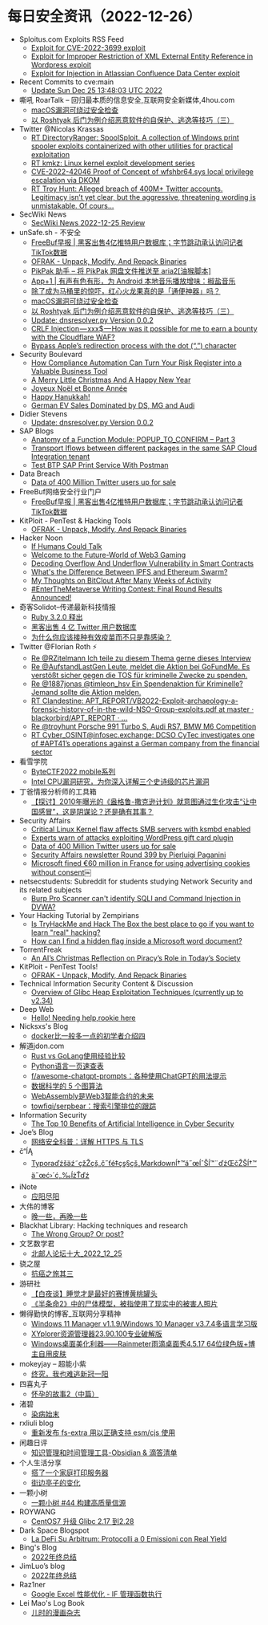 # 每日安全资讯（2022-12-26）

- Sploitus.com Exploits RSS Feed
  - [Exploit for CVE-2022-3699 exploit](https://sploitus.com/exploit?id=7A57B22A-95E8-5DFC-87F0-D1E4222EB8C1&utm_source=rss&utm_medium=rss)
  - [Exploit for Improper Restriction of XML External Entity Reference in Wordpress exploit](https://sploitus.com/exploit?id=6AA91D2F-E507-52DE-8E70-829CB03AC0FE&utm_source=rss&utm_medium=rss)
  - [Exploit for Injection in Atlassian Confluence Data Center exploit](https://sploitus.com/exploit?id=7C531491-7EB6-51AA-9072-F345BDB61AFD&utm_source=rss&utm_medium=rss)
- Recent Commits to cve:main
  - [Update Sun Dec 25 13:48:03 UTC 2022](https://github.com/trickest/cve/commit/718414aae820b38c86577227f27f1b1b29acbee1)
- 嘶吼 RoarTalk – 回归最本质的信息安全,互联网安全新媒体,4hou.com
  - [macOS漏洞可绕过安全检查](https://www.4hou.com/posts/JXoK)
  - [以 Roshtyak 后门为例介绍恶意软件的自保护、逃逸等技巧（三）](https://www.4hou.com/posts/nJ9Y)
- Twitter @Nicolas Krassas
  - [RT DirectoryRanger: SpoolSploit. A collection of Windows print spooler exploits containerized with other utilities for practical exploitation](https://twitter.com/DirectoryRanger/status/1606945440930357252)
  - [RT kmkz: Linux kernel exploit development series](https://twitter.com/kmkz_security/status/1606921913816809472)
  - [CVE-2022-42046 Proof of Concept of wfshbr64.sys local privilege escalation via DKOM](https://twitter.com/Dinosn/status/1606883825287585792)
  - [RT Troy Hunt: Alleged breach of 400M+ Twitter accounts. Legitimacy isn’t yet clear, but the aggressive, threatening wording is unmistakable. Of cours...](https://twitter.com/troyhunt/status/1606854351078973442)
- SecWiki News
  - [SecWiki News 2022-12-25 Review](http://www.sec-wiki.com/?2022-12-25)
- unSafe.sh - 不安全
  - [FreeBuf早报 | 黑客出售4亿推特用户数据库；字节跳动承认访问记者TikTok数据](https://buaq.net/go-141385.html)
  - [OFRAK - Unpack, Modify, And Repack Binaries](https://buaq.net/go-141346.html)
  - [PikPak 助手 – 将 PikPak 网盘文件推送至 aria2[油猴脚本]](https://buaq.net/go-141343.html)
  - [App+1 | 有声有色有形，为 Android 本地音乐播放增味：椒盐音乐](https://buaq.net/go-141342.html)
  - [除了成为马桶里的惊吓，红心火龙果真的是「通便神器」吗？](https://buaq.net/go-141334.html)
  - [macOS漏洞可绕过安全检查](https://buaq.net/go-141328.html)
  - [以 Roshtyak 后门为例介绍恶意软件的自保护、逃逸等技巧（三）](https://buaq.net/go-141329.html)
  - [Update: dnsresolver.py Version 0.0.2](https://buaq.net/go-141304.html)
  - [CRLF Injection — xxx$ — How was it possible for me to earn a bounty with the Cloudflare WAF?](https://buaq.net/go-141294.html)
  - [Bypass Apple’s redirection process with the dot (“.”) character](https://buaq.net/go-141295.html)
- Security Boulevard
  - [How Compliance Automation Can Turn Your Risk Register into a Valuable Business Tool](https://securityboulevard.com/2022/12/how-compliance-automation-can-turn-your-risk-register-into-a-valuable-business-tool/)
  - [A Merry Little Christmas And A Happy New Year](https://securityboulevard.com/2022/12/a-merry-little-christmas-and-a-happy-new-year/)
  - [Joyeux Noël et Bonne Année](https://securityboulevard.com/2022/12/joyeux-noel-et-bonne-annee-2/)
  - [Happy Hanukkah!](https://securityboulevard.com/2022/12/happy-hanukkah-2/)
  - [German EV Sales Dominated by DS, MG and Audi](https://securityboulevard.com/2022/12/german-ev-sales-dominated-by-ds-mg-and-audi/)
- Didier Stevens
  - [Update: dnsresolver.py Version 0.0.2](https://blog.didierstevens.com/2022/12/25/update-dnsresolver-py-version-0-0-2/)
- SAP Blogs
  - [Anatomy of a Function Module: POPUP_TO_CONFIRM – Part 3](https://blogs.sap.com/2022/12/25/anatomy-of-a-function-module-popup_to_confirm-part-3/)
  - [Transport Iflows between different packages in the same SAP Cloud Integration tenant](https://blogs.sap.com/2022/12/25/transport-iflows-between-different-packages-in-the-same-sap-cloud-integration-tenant/)
  - [Test BTP SAP Print Service With Postman](https://blogs.sap.com/2022/12/25/test-btp-sap-print-service-with-postman/)
- Data Breach
  - [Data of 400 Million Twitter users up for sale](https://securityaffairs.co/wordpress/139993/data-breach/twitter-400-million-users-leak.html)
- FreeBuf网络安全行业门户
  - [FreeBuf早报 | 黑客出售4亿推特用户数据库；字节跳动承认访问记者TikTok数据](https://www.freebuf.com/articles/353500.html)
- KitPloit - PenTest & Hacking Tools
  - [OFRAK - Unpack, Modify, And Repack Binaries](http://www.kitploit.com/2022/12/ofrak-unpack-modify-and-repack-binaries.html)
- Hacker Noon
  - [If Humans Could Talk](https://hackernoon.com/if-humans-could-talk?source=rss)
  - [Welcome to the Future-World of Web3 Gaming](https://hackernoon.com/welcome-to-the-future-world-of-web3-gaming?source=rss)
  - [Decoding Overflow And Underflow Vulnerability in Smart Contracts](https://hackernoon.com/decoding-overflow-and-underflow-vulnerability-in-smart-contracts?source=rss)
  - [What's the Difference Between IPFS and Ethereum Swarm?](https://hackernoon.com/whats-the-difference-between-ipfs-and-ethereum-swarm?source=rss)
  - [My Thoughts on BitClout After Many Weeks of Activity](https://hackernoon.com/my-thoughts-on-bitclout-after-many-weeks-of-activity?source=rss)
  - [#EnterTheMetaverse Writing Contest: Final Round Results Announced!](https://hackernoon.com/enterthemetaverse-writing-contest-final-round-results-announced?source=rss)
- 奇客Solidot–传递最新科技情报
  - [Ruby 3.2.0 释出](https://www.solidot.org/story?sid=73754)
  - [黑客出售 4 亿 Twitter 用户数据库](https://www.solidot.org/story?sid=73753)
  - [为什么你应该接种有效疫苗而不只是靠感染？](https://www.solidot.org/story?sid=73752)
- Twitter @Florian Roth ⚡
  - [Re @RZitelmann Ich teile zu diesem Thema gerne dieses Interview](https://twitter.com/cyb3rops/status/1607084263773724674)
  - [Re @AufstandLastGen Leute, meldet die Aktion bei GoFundMe. Es verstößt sicher gegen die TOS für kriminelle Zwecke zu spenden.](https://twitter.com/cyb3rops/status/1607080433984098304)
  - [Re @1887jonas @timleon_hsv Ein Spendenaktion für Kriminelle? Jemand sollte die Aktion melden.](https://twitter.com/cyb3rops/status/1607080230937858049)
  - [RT Clandestine: APT_REPORT/VB2022-Exploit-archaeology-a-forensic-history-of-in-the-wild-NSO-Group-exploits.pdf at master · blackorbird/APT_REPORT · ...](https://twitter.com/akaclandestine/status/1606976251037630464)
  - [Re @troyhunt Porsche 991 Turbo S, Audi RS7, BMW M6 Competition](https://twitter.com/cyb3rops/status/1606920633220485120)
  - [RT Cyber_OSINT@infosec.exchange: DCSO CyTec investigates one of #APT41’s operations against a German company from the financial sector](https://twitter.com/Cyber_O51NT/status/1606833897287069697)
- 看雪学院
  - [ByteCTF2022 mobile系列](https://mp.weixin.qq.com/s?__biz=MjM5NTc2MDYxMw==&mid=2458489310&idx=1&sn=8d6987a202a5ea5f5f78961121bcfdde&chksm=b18ea15486f9284246383d0ab5a56f3ad8a845f04cc56656c1a069fb99eef1f00732a04c025f&scene=58&subscene=0#rd)
  - [Intel CPU漏洞研究，为你深入详解三个史诗级的芯片漏洞](https://mp.weixin.qq.com/s?__biz=MjM5NTc2MDYxMw==&mid=2458489310&idx=2&sn=65be16f07e07cab5d29111dbd406d3ec&chksm=b18ea15486f928428114713f06dc4016836f052e13c456507ecca59f74de756e19f7aa224f80&scene=58&subscene=0#rd)
- 丁爸情报分析师的工具箱
  - [【探讨】2010年曝光的《盎格鲁-撒克逊计划》就意图通过生化攻击“让中国感冒”，这是阴谋论？还是确有其事？](https://mp.weixin.qq.com/s?__biz=MzI2MTE0NTE3Mw==&mid=2651134092&idx=1&sn=90416f289f7d3e8d7b1971da99a59220&chksm=f1af6fb6c6d8e6a08baa1aa8d94c433a581c1974353a630e652126c3ba77a2d394ce9a134f23&scene=58&subscene=0#rd)
- Security Affairs
  - [Critical Linux Kernel flaw affects SMB servers with ksmbd enabled](https://securityaffairs.co/wordpress/140013/hacking/critical-linux-kernel-vulnerability.html)
  - [Experts warn of attacks exploiting WordPress gift card plugin](https://securityaffairs.co/wordpress/140004/hacking/wordpress-gift-card-plugin-attacks.html)
  - [Data of 400 Million Twitter users up for sale](https://securityaffairs.co/wordpress/139993/data-breach/twitter-400-million-users-leak.html)
  - [Security Affairs newsletter Round 399 by Pierluigi Paganini](https://securityaffairs.co/wordpress/139988/breaking-news/security-affairs-newsletter-round-399-by-pierluigi-paganini.html)
  - [Microsoft fined €60 million in France for using advertising cookies without consent￼](https://securityaffairs.co/wordpress/139982/breaking-news/microsoft-fined-e60m.html)
- netsecstudents: Subreddit for students studying Network Security and its related subjects
  - [Burp Pro Scanner can't identify SQLI and Command Injection in DVWA?](https://www.reddit.com/r/netsecstudents/comments/zuxl3p/burp_pro_scanner_cant_identify_sqli_and_command/)
- Your Hacking Tutorial by Zempirians
  - [Is TryHackMe and Hack The Box the best place to go if you want to learn "real" hacking?](https://www.reddit.com/r/HowToHack/comments/zv06ic/is_tryhackme_and_hack_the_box_the_best_place_to/)
  - [How can I find a hidden flag inside a Microsoft word document?](https://www.reddit.com/r/HowToHack/comments/zum50f/how_can_i_find_a_hidden_flag_inside_a_microsoft/)
- TorrentFreak
  - [An AI’s Christmas Reflection on Piracy’s Role in Today’s Society](https://torrentfreak.com/an-ais-christmas-reflection-on-piracys-role-in-todays-society-221225/)
- KitPloit - PenTest Tools!
  - [OFRAK - Unpack, Modify, And Repack Binaries](http://www.kitploit.com/2022/12/ofrak-unpack-modify-and-repack-binaries.html)
- Technical Information Security Content & Discussion
  - [Overview of Glibc Heap Exploitation Techniques (currently up to v2.34)](https://www.reddit.com/r/netsec/comments/zuqu1h/overview_of_glibc_heap_exploitation_techniques/)
- Deep Web
  - [Hello! Needing help,rookie here](https://www.reddit.com/r/deepweb/comments/zuugzn/hello_needing_helprookie_here/)
- Nicksxs's Blog
  - [docker比一般多一点的初学者介绍四](https://nicksxs.me/2022/12/25/docker%E6%AF%94%E4%B8%80%E8%88%AC%E5%A4%9A%E4%B8%80%E7%82%B9%E7%9A%84%E5%88%9D%E5%AD%A6%E8%80%85%E4%BB%8B%E7%BB%8D%E5%9B%9B/)
- 解道jdon.com
  - [Rust vs GoLang使用经验比较](https://www.jdon.com/64082.html)
  - [Python语言一页速查表](https://www.jdon.com/64081.html)
  - [f/awesome-chatgpt-prompts：各种使用ChatGPT的用法提示](https://www.jdon.com/64069.html)
  - [数据科学的 5 个图算法](https://www.jdon.com/64068.html)
  - [WebAssembly是Web3智能合约的未来](https://www.jdon.com/64067.html)
  - [towfiqi/serpbear：搜索引擎排位的跟踪](https://www.jdon.com/64066.html)
- Information Security
  - [The Top 10 Benefits of Artificial Intelligence in Cyber Security](https://www.reddit.com/r/Information_Security/comments/zuvqk1/the_top_10_benefits_of_artificial_intelligence_in/)
- Joe’s Blog
  - [网络安全科普：详解 HTTPS 与 TLS](https://hijiangtao.github.io/2022/12/25/HTTP-and-TLS/)
- č“ĺĄ
  - [Typoraďźšäź˜çžŽçš„č˝ťé‡çş§çš„Markdownĺ†™ä˝œĺˆŠĺ™¨ďźŒčŽŠĺ†™ä˝œć›´ć„‰ĺżŤďź](https://www.lanka.cn/Typora_4701.html)
- iNote
  - [应阳尽阳](https://inote.xyz/all-positive/)
- 大伟的博客
  - [晚一些，再晚一些](https://easeapi.com/blog/164.html)
- Blackhat Library: Hacking techniques and research
  - [The Wrong Group? Or post?](https://www.reddit.com/r/blackhat/comments/zuum5q/the_wrong_group_or_post/)
- 文艺数学君
  - [北邮人论坛十大_2022_12_25](https://mathpretty.com/15410.html)
- 骁之屋
  - [抗癌之旅其三](https://www.ybusad.com/a/52C25797F6.htm)
- 游研社
  - [【白夜谈】睡觉才是最好的赛博黄桃罐头](https://www.yystv.cn/p/10275)
  - [《半条命2》中的尸体模型，被指使用了现实中的被害人照片](https://www.yystv.cn/p/10274)
- 懒得勤快的博客_互联网分享精神
  - [Windows 11 Manager v1.1.9/Windows 10 Manager v3.7.4多语言学习版](https://masuit.com/1253)
  - [XYplorer资源管理器23.90.100专业破解版](https://masuit.com/1587)
  - [Windows桌面美化利器——Rainmeter雨滴桌面秀4.5.17 64位绿色版+博主自用皮肤](https://masuit.com/139)
- mokeyjay – 超能小紫
  - [终究，我也难逃新冠一阳](https://www.mokeyjay.com/archives/3197)
- 四喜丸子
  - [怀孕的故事2（中篇）](https://fourhappylions.com/post/my-pregnancy-story-2-part-2/)
- 渚碧
  - [染病始末](https://jubeny.com/2022/12/the-experience-suffering-from-virus/)
- rxliuli blog
  - [重新发布 fs-extra 用以正确支持 esm/cjs 使用](https://blog.rxliuli.com/p/0e1fad3617514ced89c07959c8d8f52b/)
- 闲趣日评
  - [知识管理和时间管理工具-Obsidian & 滴答清单](https://xqrp.com/660603.html)
- 个人生活分享
  - [搭了一个家庭打印服务器](https://fxpai.com/%e6%90%ad%e4%ba%86%e4%b8%80%e4%b8%aa%e5%ae%b6%e5%ba%ad%e6%89%93%e5%8d%b0%e6%9c%8d%e5%8a%a1%e5%99%a8/)
  - [街边亭子的变化](https://fxpai.com/%e8%a1%97%e8%be%b9%e4%ba%ad%e5%ad%90%e7%9a%84%e5%8f%98%e5%8c%96/)
- 一颗小树
  - [一颗小树 #44 构建高质量信源](https://yeshu.cloud/posts/4c3e624d/)
- ROYWANG
  - [CentOS7 升级 Glibc 2.17 到2.28](https://roy.wang/centos7-upgrade-glibc/)
- Dark Space Blogspot
  - [La DeFi Su Arbitrum: Protocolli a 0 Emissioni con Real Yield](http://darkwhite666.blogspot.com/2022/12/la-defi-su-arbitrum-protocolli-0.html)
- Bing's Blog
  - [2022年终总结](https://imcbc.cn/202212/2022-summary/)
- JimLuo’s blog
  - [2022年终总结](https://jimluo.notion.site/ff33aa85402941808fe01d4639346dec?v=65ecee3a995e406280f8f8ece531c0df/2022)
- Raz1ner
  - [Google Excel 性能优化 - IF 管理函数执行](https://dev-coco.github.io/post/Google-Excel-Boost-IF-Manage/)
- Lei Mao's Log Book
  - [儿时的漫画杂志](https://leimao.github.io/essay/%E5%84%BF%E6%97%B6%E7%9A%84%E6%BC%AB%E7%94%BB%E6%9D%82%E5%BF%97/)

